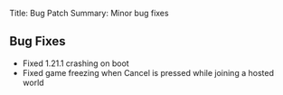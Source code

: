 Title: Bug Patch
Summary: Minor bug fixes

## Bug Fixes
- Fixed 1.21.1 crashing on boot
- Fixed game freezing when Cancel is pressed while joining a hosted world
